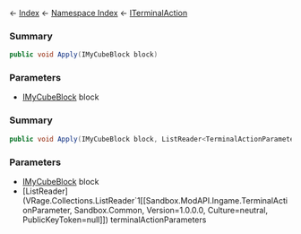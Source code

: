 ← [Index](Api-Index) ← [Namespace Index](Namespace-Index) ← [ITerminalAction](Sandbox.ModAPI.Interfaces.ITerminalAction)

### Summary

```csharp
public void Apply(IMyCubeBlock block)
```

### Parameters

* [IMyCubeBlock](VRage.Game.ModAPI.Ingame.IMyCubeBlock) block
### Summary

```csharp
public void Apply(IMyCubeBlock block, ListReader<TerminalActionParameter> terminalActionParameters)
```

### Parameters

* [IMyCubeBlock](VRage.Game.ModAPI.Ingame.IMyCubeBlock) block
* [ListReader<TerminalActionParameter>](VRage.Collections.ListReader`1[[Sandbox.ModAPI.Ingame.TerminalActionParameter, Sandbox.Common, Version=1.0.0.0, Culture=neutral, PublicKeyToken=null]]) terminalActionParameters
